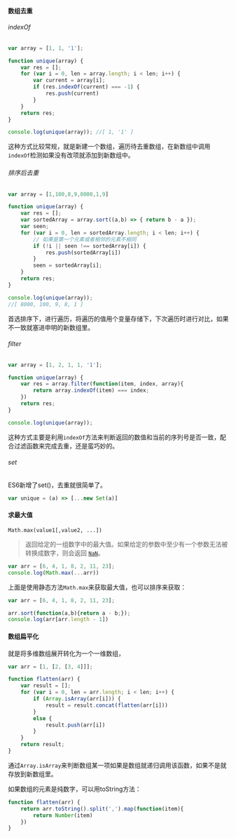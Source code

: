 #### 数组去重

###### indexOf

```javascript
var array = [1, 1, '1'];

function unique(array) {
    var res = [];
    for (var i = 0, len = array.length; i < len; i++) {
        var current = array[i];
        if (res.indexOf(current) === -1) {
            res.push(current)
        }
    }
    return res;
}

console.log(unique(array)); //[ 1, '1' ]
```

这种方式比较常规，就是新建一个数组，遍历待去重数组，在新数组中调用`indexOf`检测如果没有改项就添加到新数组中。

###### 排序后去重

```javascript
var array = [1,100,8,9,8000,1,9]

function unique(array) {
    var res = [];
    var sortedArray = array.sort((a,b) => { return b - a });
    var seen;
    for (var i = 0, len = sortedArray.length; i < len; i++) {
        // 如果是第一个元素或者相邻的元素不相同
        if (!i || seen !== sortedArray[i]) {
            res.push(sortedArray[i])
        }
        seen = sortedArray[i];
    }
    return res;
}

console.log(unique(array)); 
//[ 8000, 100, 9, 8, 1 ]
```

首选排序下，进行遍历，将遍历的值用个变量存储下，下次遍历时进行对比，如果不一致就塞进申明的新数组里。

###### filter

```javascript
var array = [1, 2, 1, 1, '1'];

function unique(array) {
    var res = array.filter(function(item, index, array){
        return array.indexOf(item) === index;
    })
    return res;
}

console.log(unique(array));
```

这种方式主要是利用`indexOf`方法来判断返回的数值和当前的序列号是否一致，配合过滤函数来完成去重，还是蛮巧妙的。

###### set

ES6新增了set()，去重就很简单了。

```javascript
var unique = (a) => [...new Set(a)]
```



#### 求最大值

```
Math.max(value1[,value2, ...]) 
```

> 返回给定的一组数字中的最大值。如果给定的参数中至少有一个参数无法被转换成数字，则会返回 [`NaN`](https://developer.mozilla.org/zh-CN/docs/Web/JavaScript/Reference/Global_Objects/NaN)。 

```javascript
var arr = [6, 4, 1, 8, 2, 11, 23];
console.log(Math.max(...arr))
```

上面是使用静态方法`Math.max`来获取最大值，也可以排序来获取：

```javascript
var arr = [6, 4, 1, 8, 2, 11, 23];

arr.sort(function(a,b){return a - b;});
console.log(arr[arr.length - 1])
```



#### 数组扁平化

就是将多维数组展开转化为一个一维数组，

```javascript
var arr = [1, [2, [3, 4]]];

function flatten(arr) {
    var result = [];
    for (var i = 0, len = arr.length; i < len; i++) {
        if (Array.isArray(arr[i])) {
            result = result.concat(flatten(arr[i]))
        }
        else {
            result.push(arr[i])
        }
    }
    return result;
}
```

通过`Array.isArray`来判断数组某一项如果是数组就递归调用该函数，如果不是就存放到新数组里。

如果数组的元素是纯数字，可以用toString方法：

```javascript
function flatten(arr) {
    return arr.toString().split(',').map(function(item){
        return Number(item)
    })
}
```



